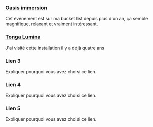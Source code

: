 ### [Oasis immersion](https://oasis.im/a-laffiche/)
Cet événement est sur ma bucket list depuis plus d'un an, ça semble magnifique, relaxant et vraiment intéressant.

### [Tonga Lumina](https://tongalumina.tremblant.ca/)
J'ai visité cette installation il y a déjà quatre ans

### Lien 3 
Expliquer pourquoi vous avez choisi ce lien.  

### Lien 4 
Expliquer pourquoi vous avez choisi ce lien. 

### Lien 5 
Expliquer pourquoi vous avez choisi ce lien. 

